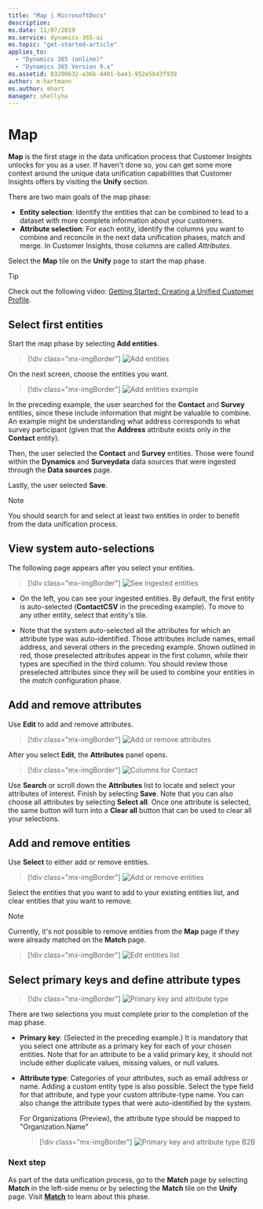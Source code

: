 ```yaml
---
title: "Map | MicrosoftDocs"
description: 
ms.date: 11/07/2019
ms.service: dynamics-365-ai
ms.topic: "get-started-article"
applies_to: 
  - "Dynamics 365 (online)"
  - "Dynamics 365 Version 9.x"
ms.assetid: 83200632-a36b-4401-ba41-952e5b43f939
author: m-hartmann
ms.author: mhart
manager: shellyha
---
```

# Map

**Map** is the first stage in the data unification process that Customer Insights unlocks for you as a user. If haven't done so, you can get some more context around the unique data unification capabilities that Customer Insights offers by visiting the **Unify** section. 

There are two main goals of the map phase:

- **Entity selection**: Identify the entities that can be combined to lead to a dataset with more complete information about your customers.
- **Attribute selection**: For each entity, identify the columns you want to combine and reconcile in the next data unification phases, match and merge. In Customer Insights, those columns are called *Attributes*.

Select the **Map** tile on the **Unify** page to start the map phase.

> [!TIP]
> Check out the following video: [Getting Started: Creating a Unified Customer Profile](https://youtu.be/oBfGEhucAxs).

## Select first entities

Start the map phase by selecting **Add entities**.

> [!div class="mx-imgBorder"] 
> ![Add entities](media/data-manager-configure-map-add-entities.png "Add entities")

On the next screen, choose the entities you want. 

> [!div class="mx-imgBorder"] 
> ![Add entities example](media/data-manager-configure-map-add-entities-example.png "Add entities example")

In the preceding example, the user searched for the **Contact** and **Survey** entities, since these include information that might be valuable to combine. An example might be understanding what address corresponds to what survey participant (given that the **Address** attribute exists only in the **Contact** entity). 

Then, the user selected the **Contact** and **Survey** entities. Those were found within the **Dynamics** and **Surveydata** data sources that were ingested through the **Data sources** page. 

Lastly, the user selected **Save**.

> [!NOTE] 
> You should search for and select at least two entities in order to benefit from the data unification process.

## View system auto-selections

The following page appears after you select your entities.

> [!div class="mx-imgBorder"] 
> ![See ingested entities](media/data-manager-configure-map-ingested-entities.png "See ingested entities")

- On the left, you can see your ingested entities. By default, the first entity is auto-selected (**ContactCSV** in the preceding example). To move to any other entity, select that entity's tile. 

- Note that the system auto-selected all the attributes for which an attribute type was auto-identified. Those attributes include names, email address, and several others in the preceding example. Shown outlined in red, those preselected attributes appear in the first column, while their types are specified in the third column. You should review those preselected attributes since they will be used to combine your entities in the *match* configuration phase. 

## Add and remove attributes

Use **Edit** to add and remove attributes.

> [!div class="mx-imgBorder"] 
> ![Add or remove attributes](media/configure-data-map-edit.png "Add or remove attributes")

After you select **Edit**, the **Attributes** panel opens.

> [!div class="mx-imgBorder"] 
> ![Columns for Contact](media/configure-data-map-contact-attributes.png "Columns for Contact")

Use **Search** or scroll down the **Attributes** list to locate and select your attributes of interest. Finish by selecting **Save**. Note that you can also choose all attributes by selecting **Select all**. Once one attribute is selected, the same button will turn into a **Clear all** button that can be used to clear all your selections.
## Add and remove entities

Use **Select** to either add or remove entities.

> [!div class="mx-imgBorder"] 
> ![Add or remove entities](media/data-manager-configure-map-edit.png "Add or remove entities")

Select the entities that you want to add to your existing entities list, and clear entities that you want to remove.

> [!NOTE]
> Currently, it's not possible to remove entities from the **Map** page if they were already matched on the **Match** page. 

> [!div class="mx-imgBorder"] 
> ![Edit entities list](media/data-manager-configure-map-edit-customer-entity.png "Edit entities list")

## Select primary keys and define attribute types

> [!div class="mx-imgBorder"] 
> ![Primary key and attribute type](media/data-manager-configure-map-add-attributes.png "Primary key and attribute type")

There are two selections you must complete prior to the completion of the map phase.

- **Primary key**: (Selected in the preceding example.) It is mandatory that you select one attribute as a primary key for each of your chosen entities. Note that for an attribute to be a valid primary key, it should not include either duplicate values, missing values, or null values. 
- **Attribute type**: Categories of your attributes, such as email address or name. Adding a custom entity type is also possible. Select the type field for that attribute, and type your custom attribute-type name. You can also change the attribute types that were auto-identified by the system. 

  For Organizations (Preview), the attribute type should be mapped to "Organization.Name"
  > [!div class="mx-imgBorder"] 
  > ![Primary key and attribute type B2B](media/configure-data-map-edit-b2b.png "Primary key and attribute type B2B")

### Next step
As part of the data unification process, go to the **Match** page by selecting **Match** in the left-side menu or by selecting the **Match** tile on the **Unify** page. Visit [**Match**](pm-match.md) to learn about this phase.
